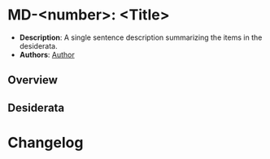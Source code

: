 # MD-\<number\>: \<Title\>

- **Description**: A single sentence description summarizing the items in the desiderata.
- **Authors**: [Author](mailto:author@email.com)

<!--
  READ MIP-0 BEFORE USING THIS TEMPLATE!

  This template is for drafting Desiderata. It ensures a structured representation of wishes, requirements, or needs related to the overarching objective mentioned in the title. After filling in the requisite fields, please delete these comments.

  Note that an MD number will be assigned by an editor. When opening a pull request to submit your MD, please use an abbreviated title in the filename, `README.md`.

  The title should be 44 characters or less. It should not repeat the MD number in title.

  The author should add himself as a code owner in the `.github/CODEOWNERS` file for the MD.

  TODO: Remove this comment before finalizing.
-->

## Overview

<!--
  Provide a brief, high-level overview of the desiderata. This section should illuminate the unified objective of the desired elements, functionalities, or features. More granular specifications should be provided below.

  TODO: Remove this comment before finalizing.
-->

## Desiderata

<!--
  List out the specific desiderata. Each entry should consist of:

  1. Title: A concise name for the desideratum.
  2. User Journey: A one or two-sentence statement focusing on the "user" (could be a human, machine, software, etc.) and their interaction or experience.
  3. Description (optional): A more detailed explanation if needed.
  4. Justification: The reasoning behind the desideratum. Why is it necessary or desired?
  5. Recommendations (optional): Suggestions or guidance related to the desideratum.

  Format as:

  ### D<number>: Desideratum Title

  **User Journey**: [user] can [action].

  **Description**: <More detailed explanation if needed (optional)>

  **Justification**: <Why this is a significant or required desideratum>

  **Recommendations**: <Any specific guidance or suggestions (optional)>

  TODO: Remove this comment before finalizing.
-->

# Changelog

<!--
  The changelog should be maintained after publication.

  1. **Transparency and Clarity**: The changelog acknowledges any corrections made post-publication, ensuring that readers are not misled and are always equipped with the most accurate information.

  2. **Accountability**: By noting changes openly, we maintain a high level of responsibility and ownership over our content. It’s an affirmation that we value precision and are ready to correct oversights.

  Each changelog should briefly describe each change made, accompanied by a reference to the date, version and PR in which the change was implemented.

  The format should be as follows:
  - **YYYY-MM-DD**: Description of change. [PR#](link-to-PR)

  TODO: Maintain this comment.

-->